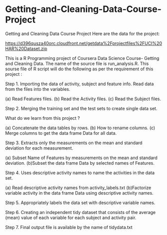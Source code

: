 # Getting-and-Cleaning-Data-Course-Project
Getting and Cleaning Data Course Project
Here are the data for the project:

 https://d396qusza40orc.cloudfront.net/getdata%2Fprojectfiles%2FUCI%20HAR%20Dataset.zip  

This is a R Programming project of Coursera Data Science Course- Getting and Cleaning Data. The name of the source file is run_analysis.R. This sourse file of R script will do the following as per the requirement of this project : 

Step 1. Importing the data of activity, subject and feature info. Read data from the files into the variables.

(a) Read Features files.
(b) Read the Activity files.
(c) Read the Subject files.

Step 2. Merging the training set and the test sets to create single data set.

What do we learn from this project ? 

(a) Concatenate the data tables by rows.
(b) How to rename columns. 
(c) Merge columns to get the data frame Data for all data.


Step 3. Extracts only the measurements on the mean and standard deviation for each measurement.

(a) Subset Name of Features by measurements on the mean and standard deviation.
(b)Subset the data frame Data by selected names of Features.


Step 4. Uses descriptive activity names to name the activities in the data set.

(a) Read descriptive activity names from activity_labels.txt
(b)Factorize variable activity in the data frame Data using descriptive activity names.


Step 5. Appropriately labels the data set with descriptive variable names.

Step 6. Creating an independent tidy dataset that consists of the average (mean) value of each variable for each subject and activity pair.

Step 7. Final output file is available by the name of tidydata.txt
